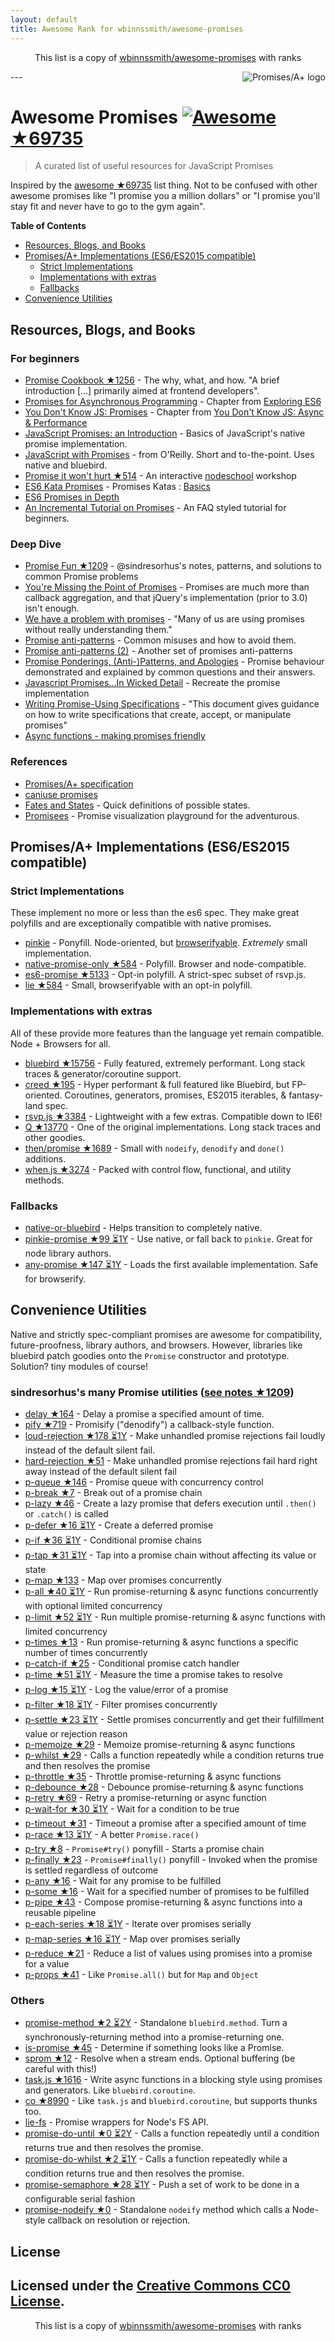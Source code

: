 ```yaml
---
layout: default
title: Awesome Rank for wbinnssmith/awesome-promises
---
```


<p align="center">
	This list is a copy of <a href="https://github.com/wbinnssmith/awesome-promises">wbinnssmith/awesome-promises</a> with ranks
</p>
---
<a href="https://promisesaplus.com/">
    <img src="https://promisesaplus.com/assets/logo-small.png" alt="Promises/A+ logo" align="right" />
</a>

# Awesome Promises [![Awesome](https://cdn.rawgit.com/sindresorhus/awesome/d7305f38d29fed78fa85652e3a63e154dd8e8829/media/badge.svg) ★69735](https://github.com/sindresorhus/awesome)

> A curated list of useful resources for JavaScript Promises

Inspired by the [awesome ★69735](https://github.com/sindresorhus/awesome) list thing. Not to be confused with other awesome promises like "I promise you a million dollars" or "I promise you'll stay fit and never have to go to the gym again".

**Table of Contents**

- [Resources, Blogs, and Books](#resources-blogs-and-books)
- [Promises/A+ Implementations (ES6/ES2015 compatible)](#promisesa-implementations-es6es2015-compatible)
  - [Strict Implementations](#strict-implementations)
  - [Implementations with extras](#implementations-with-extras)
  - [Fallbacks](#fallbacks)
- [Convenience Utilities](#convenience-utilities)

## Resources, Blogs, and Books

### For beginners
* [Promise Cookbook ★1256](https://github.com/mattdesl/promise-cookbook) - The why, what, and how. "A brief introduction [...] primarily aimed at frontend developers".
* [Promises for Asynchronous Programming](http://exploringjs.com/es6/ch_promises.html) - Chapter from [Exploring ES6](http://exploringjs.com/)
* [You Don't Know JS: Promises](https://github.com/getify/You-Dont-Know-JS/blob/master/async%20&%20performance/ch3.md) - Chapter from [You Don't Know JS: Async & Performance](https://github.com/getify/You-Dont-Know-JS/tree/master/async%20%26%20performance)
* [JavaScript Promises: an Introduction](https://developers.google.com/web/fundamentals/getting-started/primers/promises) - Basics of JavaScript's native promise implementation.
* [JavaScript with Promises](http://shop.oreilly.com/product/0636920032151.do) - from O'Reilly. Short and to-the-point. Uses native and bluebird.
* [Promise it won't hurt ★514](https://github.com/stevekane/promise-it-wont-hurt) - An interactive [nodeschool](https://nodeschool.io/) workshop
* [ES6 Kata Promises](http://es6katas.org/) - Promises Katas : [Basics](http://tddbin.com/#?kata=es6/language/promise/basics)
* [ES6 Promises in Depth](https://ponyfoo.com/articles/es6-promises-in-depth)
* [An Incremental Tutorial on Promises](http://www.sohamkamani.com/blog/2016/08/28/incremenal-tutorial-to-promises/) - An FAQ styled tutorial for beginners.

### Deep Dive
* [Promise Fun ★1209](https://github.com/sindresorhus/promise-fun) - @sindresorhus's notes, patterns, and solutions to common Promise problems
* [You're Missing the Point of Promises](https://blog.domenic.me/youre-missing-the-point-of-promises/) - Promises are much more than callback aggregation, and that jQuery's implementation (prior to 3.0) isn't enough.
* [We have a problem with promises](https://pouchdb.com/2015/05/18/we-have-a-problem-with-promises.html) - "Many of us are using promises without really understanding them."
* [Promise anti-patterns](https://github.com/petkaantonov/bluebird/wiki/Promise-anti-patterns) - Common misuses and how to avoid them.
* [Promise anti-patterns (2)](http://taoofcode.net/promise-anti-patterns/) - Another set of promises anti-patterns
* [Promise Ponderings, (Anti-)Patterns, and Apologies](https://sdgluck.github.io/2015/08/24/promise-ponderings-patterns-apologies/) - Promise behaviour demonstrated and explained by common questions and their answers.
* [Javascript Promises...In Wicked Detail](http://www.mattgreer.org/articles/promises-in-wicked-detail/) - Recreate the promise implementation
* [Writing Promise-Using Specifications](https://www.w3.org/2001/tag/doc/promises-guide) - "This document gives guidance on how to write specifications that create, accept, or manipulate promises"
* [Async functions - making promises friendly](https://developers.google.com/web/fundamentals/getting-started/primers/async-functions)

### References
* [Promises/A+ specification](https://promisesaplus.com/)
* [caniuse promises](http://caniuse.com/#feat=promises)
* [Fates and States](https://github.com/domenic/promises-unwrapping/blob/master/docs/states-and-fates.md) - Quick definitions of possible states.
* [Promisees](https://bevacqua.github.io/promisees/) - Promise visualization playground for the adventurous.

## Promises/A+ Implementations (ES6/ES2015 compatible)

### Strict Implementations
These implement no more or less than the es6 spec. They make great polyfills and are exceptionally compatible with native promises.

* [pinkie](https://github.com/floatdrop/pinkie) - Ponyfill. Node-oriented, but [browserifyable](https://github.com/substack/node-browserify). *Extremely* small implementation.
* [native-promise-only ★584](https://github.com/getify/native-promise-only) - Polyfill. Browser and node-compatible.
* [es6-promise ★5133](https://github.com/stefanpenner/es6-promise) - Opt-in polyfill. A strict-spec subset of rsvp.js.
* [lie ★584](https://github.com/calvinmetcalf/lie) - Small, browserifyable with an opt-in polyfill.

### Implementations with extras
All of these provide more features than the language yet remain compatible. Node + Browsers for all.

* [bluebird ★15756](https://github.com/petkaantonov/bluebird) - Fully featured, extremely performant. Long stack traces & generator/coroutine support.
* [creed ★195](https://github.com/briancavalier/creed) - Hyper performant & full featured like Bluebird, but FP-oriented. Coroutines, generators, promises, ES2015 iterables, & fantasy-land spec.
* [rsvp.js ★3384](https://github.com/tildeio/rsvp.js) - Lightweight with a few extras. Compatible down to IE6!
* [Q ★13770](https://github.com/kriskowal/q) - One of the original implementations. Long stack traces and other goodies.
* [then/promise ★1689](https://github.com/then/promise) - Small with `nodeify`, `denodify` and `done()` additions.
* [when.js ★3274](https://github.com/cujojs/when) - Packed with control flow, functional, and utility methods.


### Fallbacks
* [native-or-bluebird](https://www.npmjs.com/package/native-or-bluebird) - Helps transition to completely native.
* [pinkie-promise ★99 ⏳1Y](https://github.com/floatdrop/pinkie-promise) - Use native, or fall back to `pinkie`. Great for node library authors.
* [any-promise ★147 ⏳1Y](https://github.com/kevinbeaty/any-promise) - Loads the first available implementation. Safe for browserify.

## Convenience Utilities
Native and strictly spec-compliant promises are awesome for compatibility, future-proofness, library authors, and browsers. However, libraries like bluebird patch goodies onto the `Promise` constructor and prototype. Solution? tiny modules of course!

### sindresorhus's many Promise utilities ([see notes ★1209](https://github.com/sindresorhus/promise-fun))
* [delay ★164](https://github.com/sindresorhus/delay) - Delay a promise a specified amount of time.
* [pify ★719](https://github.com/sindresorhus/pify) - Promisify ("denodify") a callback-style function.
* [loud-rejection ★178 ⏳1Y](https://github.com/sindresorhus/loud-rejection) - Make unhandled promise rejections fail loudly instead of the default silent fail.
* [hard-rejection ★51](https://github.com/sindresorhus/hard-rejection) - Make unhandled promise rejections fail hard right away instead of the default silent fail
* [p-queue ★146](https://github.com/sindresorhus/p-queue) - Promise queue with concurrency control
* [p-break ★7](https://github.com/sindresorhus/p-break) - Break out of a promise chain
* [p-lazy ★46](https://github.com/sindresorhus/p-lazy) - Create a lazy promise that defers execution until `.then()` or `.catch()` is called
* [p-defer ★16 ⏳1Y](https://github.com/sindresorhus/p-defer) - Create a deferred promise
* [p-if ★36 ⏳1Y](https://github.com/sindresorhus/p-if) - Conditional promise chains
* [p-tap ★31 ⏳1Y](https://github.com/sindresorhus/p-tap) - Tap into a promise chain without affecting its value or state
* [p-map ★133](https://github.com/sindresorhus/p-map) - Map over promises concurrently
* [p-all ★40 ⏳1Y](https://github.com/sindresorhus/p-all) - Run promise-returning & async functions concurrently with optional limited concurrency
* [p-limit ★52 ⏳1Y](https://github.com/sindresorhus/p-limit) - Run multiple promise-returning & async functions with limited concurrency
* [p-times ★13](https://github.com/sindresorhus/p-times) - Run promise-returning & async functions a specific number of times concurrently
* [p-catch-if ★25](https://github.com/sindresorhus/p-catch-if) - Conditional promise catch handler
* [p-time ★51 ⏳1Y](https://github.com/sindresorhus/p-time) - Measure the time a promise takes to resolve
* [p-log ★15 ⏳1Y](https://github.com/sindresorhus/p-log) - Log the value/error of a promise
* [p-filter ★18 ⏳1Y](https://github.com/sindresorhus/p-filter) - Filter promises concurrently
* [p-settle ★23 ⏳1Y](https://github.com/sindresorhus/p-settle) - Settle promises concurrently and get their fulfillment value or rejection reason
* [p-memoize ★29](https://github.com/sindresorhus/p-memoize) - Memoize promise-returning & async functions
* [p-whilst ★29](https://github.com/sindresorhus/p-whilst) - Calls a function repeatedly while a condition returns true and then resolves the promise
* [p-throttle ★35](https://github.com/sindresorhus/p-throttle) - Throttle promise-returning & async functions
* [p-debounce ★28](https://github.com/sindresorhus/p-debounce) - Debounce promise-returning & async functions
* [p-retry ★69](https://github.com/sindresorhus/p-retry) - Retry a promise-returning or async function
* [p-wait-for ★30 ⏳1Y](https://github.com/sindresorhus/p-wait-for) - Wait for a condition to be true
* [p-timeout ★31](https://github.com/sindresorhus/p-timeout) - Timeout a promise after a specified amount of time
* [p-race ★13 ⏳1Y](https://github.com/sindresorhus/p-race) - A better `Promise.race()`
* [p-try ★8](https://github.com/sindresorhus/p-try) - `Promise#try()` ponyfill - Starts a promise chain
* [p-finally ★23](https://github.com/sindresorhus/p-finally) - `Promise#finally()` ponyfill - Invoked when the promise is settled regardless of outcome
* [p-any ★16](https://github.com/sindresorhus/p-any) - Wait for any promise to be fulfilled
* [p-some ★16](https://github.com/sindresorhus/p-some) - Wait for a specified number of promises to be fulfilled
* [p-pipe ★43](https://github.com/sindresorhus/p-pipe) - Compose promise-returning & async functions into a reusable pipeline
* [p-each-series ★18 ⏳1Y](https://github.com/sindresorhus/p-each-series) - Iterate over promises serially
* [p-map-series ★16 ⏳1Y](https://github.com/sindresorhus/p-map-series) - Map over promises serially
* [p-reduce ★21](https://github.com/sindresorhus/p-reduce) - Reduce a list of values using promises into a promise for a value
* [p-props ★41](https://github.com/sindresorhus/p-props) - Like `Promise.all()` but for `Map` and `Object`

### Others
* [promise-method ★2 ⏳2Y](https://github.com/wbinnssmith/promise-method) - Standalone `bluebird.method`. Turn a synchronously-returning method into a promise-returning one.
* [is-promise ★45](https://github.com/then/is-promise) - Determine if something looks like a Promise.
* [sprom ★12](https://github.com/then/sprom) - Resolve when a stream ends. Optional buffering (be careful with this!)
* [task.js ★1616](https://github.com/mozilla/task.js) - Write async functions in a blocking style using promises and generators. Like `bluebird.coroutine`.
* [co ★8990](https://github.com/tj/co) - Like `task.js` and `bluebird.coroutine`, but supports thunks too.
* [lie-fs](https://www.npmjs.com/package/lie-fs) - Promise wrappers for Node's FS API.
* [promise-do-until ★0 ⏳2Y](https://github.com/busterc/promise-do-until) - Calls a function repeatedly until a condition returns true and then resolves the promise.
* [promise-do-whilst ★2 ⏳1Y](https://github.com/busterc/promise-do-whilst) - Calls a function repeatedly while a condition returns true and then resolves the promise.
* [promise-semaphore ★28 ⏳1Y](https://github.com/samccone/promise-semaphore) - Push a set of work to be done in a configurable serial fashion
* [promise-nodeify ★0](https://github.com/kevinoid/promise-nodeify) - Standalone `nodeify` method which calls a Node-style callback on resolution or rejection.

## License
Licensed under the [Creative Commons CC0 License](https://creativecommons.org/publicdomain/zero/1.0/).
---
<p align="center">
	This list is a copy of <a href="https://github.com/wbinnssmith/awesome-promises">wbinnssmith/awesome-promises</a> with ranks
</p>
